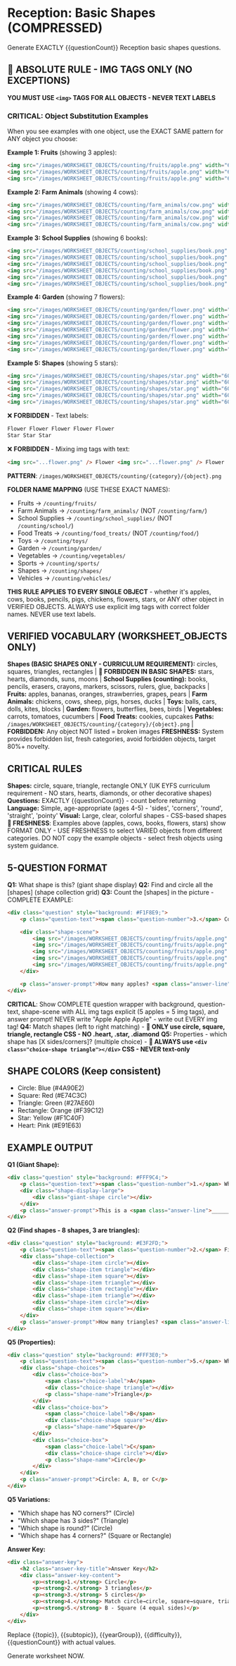# Reception: Basic Shapes (COMPRESSED)

Generate EXACTLY {{questionCount}} Reception basic shapes questions.

## 🚨 ABSOLUTE RULE - IMG TAGS ONLY (NO EXCEPTIONS)

**YOU MUST USE `<img>` TAGS FOR ALL OBJECTS - NEVER TEXT LABELS**

### CRITICAL: Object Substitution Examples

When you see examples with one object, use the EXACT SAME pattern for ANY object you choose:

**Example 1: Fruits** (showing 3 apples):
```html
<img src="/images/WORKSHEET_OBJECTS/counting/fruits/apple.png" width="60" height="60" alt="Apple" />
<img src="/images/WORKSHEET_OBJECTS/counting/fruits/apple.png" width="60" height="60" alt="Apple" />
<img src="/images/WORKSHEET_OBJECTS/counting/fruits/apple.png" width="60" height="60" alt="Apple" />
```

**Example 2: Farm Animals** (showing 4 cows):
```html
<img src="/images/WORKSHEET_OBJECTS/counting/farm_animals/cow.png" width="60" height="60" alt="Cow" />
<img src="/images/WORKSHEET_OBJECTS/counting/farm_animals/cow.png" width="60" height="60" alt="Cow" />
<img src="/images/WORKSHEET_OBJECTS/counting/farm_animals/cow.png" width="60" height="60" alt="Cow" />
<img src="/images/WORKSHEET_OBJECTS/counting/farm_animals/cow.png" width="60" height="60" alt="Cow" />
```

**Example 3: School Supplies** (showing 6 books):
```html
<img src="/images/WORKSHEET_OBJECTS/counting/school_supplies/book.png" width="60" height="60" alt="Book" />
<img src="/images/WORKSHEET_OBJECTS/counting/school_supplies/book.png" width="60" height="60" alt="Book" />
<img src="/images/WORKSHEET_OBJECTS/counting/school_supplies/book.png" width="60" height="60" alt="Book" />
<img src="/images/WORKSHEET_OBJECTS/counting/school_supplies/book.png" width="60" height="60" alt="Book" />
<img src="/images/WORKSHEET_OBJECTS/counting/school_supplies/book.png" width="60" height="60" alt="Book" />
<img src="/images/WORKSHEET_OBJECTS/counting/school_supplies/book.png" width="60" height="60" alt="Book" />
```

**Example 4: Garden** (showing 7 flowers):
```html
<img src="/images/WORKSHEET_OBJECTS/counting/garden/flower.png" width="60" height="60" alt="Flower" />
<img src="/images/WORKSHEET_OBJECTS/counting/garden/flower.png" width="60" height="60" alt="Flower" />
<img src="/images/WORKSHEET_OBJECTS/counting/garden/flower.png" width="60" height="60" alt="Flower" />
<img src="/images/WORKSHEET_OBJECTS/counting/garden/flower.png" width="60" height="60" alt="Flower" />
<img src="/images/WORKSHEET_OBJECTS/counting/garden/flower.png" width="60" height="60" alt="Flower" />
<img src="/images/WORKSHEET_OBJECTS/counting/garden/flower.png" width="60" height="60" alt="Flower" />
<img src="/images/WORKSHEET_OBJECTS/counting/garden/flower.png" width="60" height="60" alt="Flower" />
```

**Example 5: Shapes** (showing 5 stars):
```html
<img src="/images/WORKSHEET_OBJECTS/counting/shapes/star.png" width="60" height="60" alt="Star" />
<img src="/images/WORKSHEET_OBJECTS/counting/shapes/star.png" width="60" height="60" alt="Star" />
<img src="/images/WORKSHEET_OBJECTS/counting/shapes/star.png" width="60" height="60" alt="Star" />
<img src="/images/WORKSHEET_OBJECTS/counting/shapes/star.png" width="60" height="60" alt="Star" />
<img src="/images/WORKSHEET_OBJECTS/counting/shapes/star.png" width="60" height="60" alt="Star" />
```

❌ **FORBIDDEN** - Text labels:
```html
Flower Flower Flower Flower Flower
Star Star Star
```

❌ **FORBIDDEN** - Mixing img tags with text:
```html
<img src="...flower.png" /> Flower <img src="...flower.png" /> Flower
```

**PATTERN**: `/images/WORKSHEET_OBJECTS/counting/{category}/{object}.png`

**FOLDER NAME MAPPING** (USE THESE EXACT NAMES):
- Fruits → `/counting/fruits/`
- Farm Animals → `/counting/farm_animals/` (NOT `/counting/farm/`)
- School Supplies → `/counting/school_supplies/` (NOT `/counting/school/`)
- Food Treats → `/counting/food_treats/` (NOT `/counting/food/`)
- Toys → `/counting/toys/`
- Garden → `/counting/garden/`
- Vegetables → `/counting/vegetables/`
- Sports → `/counting/sports/`
- Shapes → `/counting/shapes/`
- Vehicles → `/counting/vehicles/`

**THIS RULE APPLIES TO EVERY SINGLE OBJECT** - whether it's apples, cows, books, pencils, pigs, chickens, flowers, stars, or ANY other object in VERIFIED OBJECTS. ALWAYS use explicit img tags with correct folder names. NEVER use text labels.

## VERIFIED VOCABULARY (WORKSHEET_OBJECTS ONLY)
**Shapes (BASIC SHAPES ONLY - CURRICULUM REQUIREMENT):** circles, squares, triangles, rectangles | **🚨 FORBIDDEN IN BASIC SHAPES:** stars, hearts, diamonds, suns, moons | **School Supplies (counting):** books, pencils, erasers, crayons, markers, scissors, rulers, glue, backpacks | **Fruits:** apples, bananas, oranges, strawberries, grapes, pears | **Farm Animals:** chickens, cows, sheep, pigs, horses, ducks | **Toys:** balls, cars, dolls, kites, blocks | **Garden:** flowers, butterflies, bees, birds | **Vegetables:** carrots, tomatoes, cucumbers | **Food Treats:** cookies, cupcakes
**Paths:** `/images/WORKSHEET_OBJECTS/counting/{category}/{object}.png` | **FORBIDDEN:** Any object NOT listed = broken images
**FRESHNESS:** System provides forbidden list, fresh categories, avoid forbidden objects, target 80%+ novelty.

## CRITICAL RULES

**Shapes:** circle, square, triangle, rectangle ONLY (UK EYFS curriculum requirement - NO stars, hearts, diamonds, or other decorative shapes)
**Questions:** EXACTLY {{questionCount}} - count before returning
**Language:** Simple, age-appropriate (ages 4-5) - 'sides', 'corners', 'round', 'straight', 'pointy'
**Visual:** Large, clear, colorful shapes - CSS-based shapes
**🚨 FRESHNESS**: Examples above (apples, cows, books, flowers, stars) show FORMAT ONLY - USE FRESHNESS to select VARIED objects from different categories. DO NOT copy the example objects - select fresh objects using system guidance.

## 5-QUESTION FORMAT

**Q1:** What shape is this? (giant shape display)
**Q2:** Find and circle all the [shapes] (shape collection grid)
**Q3:** Count the [shapes] in the picture - COMPLETE EXAMPLE:
```html
<div class="question" style="background: #F1F8E9;">
    <p class="question-text"><span class="question-number">3.</span> Count the apples in the picture</p>

    <div class="shape-scene">
        <img src="/images/WORKSHEET_OBJECTS/counting/fruits/apple.png" width="60" height="60" alt="Apple" />
        <img src="/images/WORKSHEET_OBJECTS/counting/fruits/apple.png" width="60" height="60" alt="Apple" />
        <img src="/images/WORKSHEET_OBJECTS/counting/fruits/apple.png" width="60" height="60" alt="Apple" />
        <img src="/images/WORKSHEET_OBJECTS/counting/fruits/apple.png" width="60" height="60" alt="Apple" />
        <img src="/images/WORKSHEET_OBJECTS/counting/fruits/apple.png" width="60" height="60" alt="Apple" />
    </div>

    <p class="answer-prompt">How many apples? <span class="answer-line">___</span></p>
</div>
```
**CRITICAL**: Show COMPLETE question wrapper with background, question-text, shape-scene with ALL img tags explicit (5 apples = 5 img tags), and answer prompt! NEVER write "Apple Apple Apple" - write out EVERY img tag!
**Q4:** Match shapes (left to right matching) - **🚨 ONLY use circle, square, triangle, rectangle CSS - NO .heart, .star, .diamond**
**Q5:** Properties - which shape has [X sides/corners]? (multiple choice) - **🚨 ALWAYS use `<div class="choice-shape triangle"></div>` CSS - NEVER text-only**

## SHAPE COLORS (Keep consistent)

- Circle: Blue (#4A90E2)
- Square: Red (#E74C3C)
- Triangle: Green (#27AE60)
- Rectangle: Orange (#F39C12)
- Star: Yellow (#F1C40F)
- Heart: Pink (#E91E63)

## EXAMPLE OUTPUT

**Q1 (Giant Shape):**
```html
<div class="question" style="background: #FFF9C4;">
    <p class="question-text"><span class="question-number">1.</span> What shape is this?</p>
    <div class="shape-display-large">
        <div class="giant-shape circle"></div>
    </div>
    <p class="answer-prompt">This is a <span class="answer-line">__________</span></p>
</div>
```

**Q2 (Find shapes - 8 shapes, 3 are triangles):**
```html
<div class="question" style="background: #E3F2FD;">
    <p class="question-text"><span class="question-number">2.</span> Find and circle all the TRIANGLES</p>
    <div class="shape-collection">
        <div class="shape-item circle"></div>
        <div class="shape-item triangle"></div>
        <div class="shape-item square"></div>
        <div class="shape-item triangle"></div>
        <div class="shape-item rectangle"></div>
        <div class="shape-item triangle"></div>
        <div class="shape-item circle"></div>
        <div class="shape-item square"></div>
    </div>
    <p class="answer-prompt">How many triangles? <span class="answer-line">___</span></p>
</div>
```

**Q5 (Properties):**
```html
<div class="question" style="background: #FFF3E0;">
    <p class="question-text"><span class="question-number">5.</span> Which shape has 4 EQUAL sides?</p>
    <div class="shape-choices">
        <div class="choice-box">
            <span class="choice-label">A</span>
            <div class="choice-shape triangle"></div>
            <p class="shape-name">Triangle</p>
        </div>
        <div class="choice-box">
            <span class="choice-label">B</span>
            <div class="choice-shape square"></div>
            <p class="shape-name">Square</p>
        </div>
        <div class="choice-box">
            <span class="choice-label">C</span>
            <div class="choice-shape circle"></div>
            <p class="shape-name">Circle</p>
        </div>
    </div>
    <p class="answer-prompt">Circle: A, B, or C</p>
</div>
```

**Q5 Variations:**
- "Which shape has NO corners?" (Circle)
- "Which shape has 3 sides?" (Triangle)
- "Which shape is round?" (Circle)
- "Which shape has 4 corners?" (Square or Rectangle)

**Answer Key:**
```html
<div class="answer-key">
    <h2 class="answer-key-title">Answer Key</h2>
    <div class="answer-key-content">
        <p><strong>1.</strong> Circle</p>
        <p><strong>2.</strong> 3 triangles</p>
        <p><strong>3.</strong> 5 circles</p>
        <p><strong>4.</strong> Match circle→circle, square→square, triangle→triangle</p>
        <p><strong>5.</strong> B - Square (4 equal sides)</p>
    </div>
</div>
```

Replace {{topic}}, {{subtopic}}, {{yearGroup}}, {{difficulty}}, {{questionCount}} with actual values.

Generate worksheet NOW.
